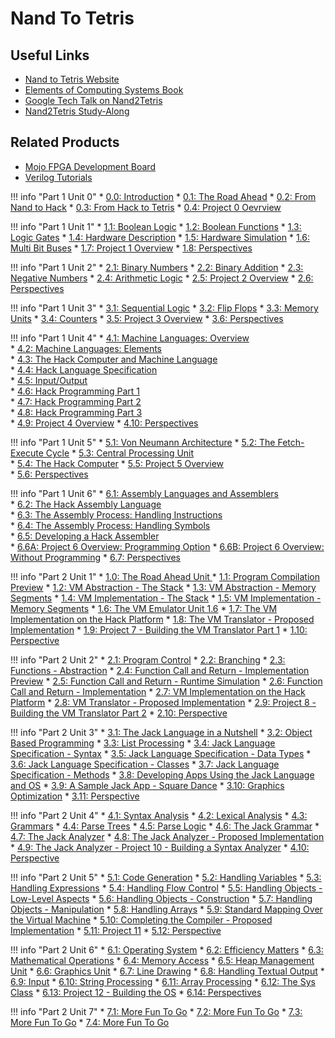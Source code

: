 # Nand To Tetris

## Useful Links
* [Nand to Tetris Website](https://www.nand2tetris.org)
* [Elements of Computing Systems Book](https://www.amazon.com/Elements-Computing-Systems-Building-Principles/dp/0262640686)
* [Google Tech Talk on Nand2Tetris](https://www.youtube.com/watch?v=IlPj5Rg1y2w)
* [Nand2Tetris Study-Along](https://www.youtube.com/playlist?list=PLsgiGiSsE6jZD7SSSDaggWDvMKz-v9dsM)

## Related Products
* [Mojo FPGA Development Board](https://www.adafruit.com/product/1553)
* [Verilog Tutorials](https://alchitry.com/pages/verilog)

!!! info "Part 1 Unit 0"
    * [0.0: Introduction](https://www.youtube.com/watch?v=LqirVc5SlW0&list=PLrDd_kMiAuNmSb-CKWQqq9oBFN_KNMTaI&index=1)
    * [0.1: The Road Ahead](https://www.youtube.com/watch?v=KBTg0ju4rxM&list=PLrDd_kMiAuNmllp9vuPqCuttC1XL9VyVh&index=2)
    * [0.2: From Nand to Hack](https://www.youtube.com/watch?v=t7XYsKogTME&list=PLrDd_kMiAuNmSb-CKWQqq9oBFN_KNMTaI&index=3)
    * [0.3: From Hack to Tetris](https://www.youtube.com/watch?v=ge2jPjocaxU&list=PLrDd_kMiAuNmSb-CKWQqq9oBFN_KNMTaI&index=4)
    * [0.4: Project 0 Oevrview](https://www.youtube.com/watch?v=xUFpmKa7f7Y&list=PLrDd_kMiAuNmSb-CKWQqq9oBFN_KNMTaI&index=5)

!!! info "Part 1 Unit 1"
    * [1.1: Boolean Logic](https://www.youtube.com/watch?v=Noi-lpSSEcE&list=PLrDd_kMiAuNmSb-CKWQqq9oBFN_KNMTaI&index=6)
    * [1.2: Boolean Functions](https://www.youtube.com/watch?v=B69XKPdwDMI&list=PLrDd_kMiAuNmSb-CKWQqq9oBFN_KNMTaI&index=7)
    * [1.3: Logic Gates](https://www.youtube.com/watch?v=TSGrkNj_OqQ&list=PLrDd_kMiAuNmSb-CKWQqq9oBFN_KNMTaI&index=8)
    * [1.4: Hardware Description](https://www.youtube.com/watch?v=rg0FIjUf2OElist=PLrDd_kMiAuNmSb-CKWQqq9oBFN_KNMTaI&index=9)
    * [1.5: Hardware Simulation](https://www.youtube.com/watch?v=q0mQ-A1WXmM&list=PLrDd_kMiAuNmSb-CKWQqq9oBFN_KNMTaI&index=10)
    * [1.6: Multi Bit Buses](https://www.youtube.com/watch?v=7I9bGG9_BEU&list=PLrDd_kMiAuNmSb-CKWQqq9oBFN_KNMTaI&index=11)
    * [1.7: Project 1 Overview](https://www.youtube.com/watch?v=OZlvyGaRmQQ&index=12&list=PLrDd_kMiAuNmSb-CKWQqq9oBFN_KNMTaI)
    * [1.8: Perspectives](https://www.youtube.com/watch?v=aTU8ViDlQN0&list=PLrDd_kMiAuNmSb-CKWQqq9oBFN_KNMTaI&index=13)

!!! info "Part 1 Unit 2"
    * [2.1: Binary Numbers](https://www.youtube.com/watch?v=kmYQYTqBmEU&list=PLrDd_kMiAuNmSb-CKWQqq9oBFN_KNMTaI&index=14)
    * [2.2: Binary Addition](https://www.youtube.com/watch?v=SZhokNJETWY&list=PLrDd_kMiAuNmSb-CKWQqq9oBFN_KNMTaI&index=15)
    * [2.3: Negative Numbers](https://www.youtube.com/watch?v=m80TRjRTn9s&list=PLrDd_kMiAuNmSb-CKWQqq9oBFN_KNMTaI&index=16)
    * [2.4: Arithmetic Logic](https://www.youtube.com/watch?v=PEs855FNCOw&list=PLrDd_kMiAuNmSb-CKWQqq9oBFN_KNMTaI&index=17)
    * [2.5: Project 2 Overview](https://www.youtube.com/watch?v=xtcJMxlEFek&list=PLrDd_kMiAuNmSb-CKWQqq9oBFN_KNMTaI&index=18)
    * [2.6: Perspectives](https://www.youtube.com/watch?v=OBCWuMM7ZHc&list=PLrDd_kMiAuNmSb-CKWQqq9oBFN_KNMTaI&index=19)

!!! info "Part 1 Unit 3"
    * [3.1: Sequential Logic](https://www.youtube.com/watch?v=CDjQlw8bRU8&list=PLrDd_kMiAuNmSb-CKWQqq9oBFN_KNMTaI&index=20)
    * [3.2: Flip Flops](https://www.youtube.com/watch?v=lFf5RjTPwC8&list=PLrDd_kMiAuNmSb-CKWQqq9oBFN_KNMTaI&index=21)
    * [3.3: Memory Units](https://www.youtube.com/watch?v=YmBIJ-4Mzv4&list=PLrDd_kMiAuNmSb-CKWQqq9oBFN_KNMTaI&index=22)
    * [3.4: Counters](https://www.youtube.com/watch?v=AEh0F2CXWHs&list=PLrDd_kMiAuNmSb-CKWQqq9oBFN_KNMTaI&index=23)
    * [3.5: Project 3 Overview](https://www.youtube.com/watch?v=u2O_9sZInU4&list=PLrDd_kMiAuNmSb-CKWQqq9oBFN_KNMTaI&index=24)
    * [3.6: Perspectives](https://www.youtube.com/watch?v=WfLidRS4v7M&list=PLrDd_kMiAuNmSb-CKWQqq9oBFN_KNMTaI&index=25)

!!! info "Part 1 Unit 4"
    * [4.1: Machine Languages: Overview](https://www.youtube.com/watch?v=UzezuWXRRCw&list=PLrDd_kMiAuNmSb-CKWQqq9oBFN_KNMTaI&index=26)  
    * [4.2: Machine Languages: Elements](https://www.youtube.com/watch?v=lETzuvVlZsA&list=PLrDd_kMiAuNmSb-CKWQqq9oBFN_KNMTaI&index=27)  
    * [4.3: The Hack Computer and Machine Language](https://www.youtube.com/watch?v=UNwWc3GZcA4&list=PLrDd_kMiAuNmSb-CKWQqq9oBFN_KNMTaI&index=28)  
    * [4.4: Hack Language Specification](https://www.youtube.com/watch?v=Iw97932rzqU&list=PLrDd_kMiAuNmSb-CKWQqq9oBFN_KNMTaI&index=29)   
    * [4.5: Input/Output](https://www.youtube.com/watch?v=gTOFd80QfBU&list=PLrDd_kMiAuNmSb-CKWQqq9oBFN_KNMTaI&index=30)  
    * [4.6: Hack Programming Part 1](https://www.youtube.com/watch?v=fIxCy5XPuIc&list=PLrDd_kMiAuNmSb-CKWQqq9oBFN_KNMTaI&index=31)  
    * [4.7: Hack Programming Part 2](https://www.youtube.com/watch?v=2pvN0Rtcv0g&list=PLrDd_kMiAuNmSb-CKWQqq9oBFN_KNMTaI&index=32)   
    * [4.8: Hack Programming Part 3](https://www.youtube.com/watch?v=j3pBYtFP2y8&list=PLrDd_kMiAuNmSb-CKWQqq9oBFN_KNMTaI&index=33)   
    * [4.9: Project 4 Overview](https://www.youtube.com/watch?v=-n3eqsVZN3E&list=PLrDd_kMiAuNmSb-CKWQqq9oBFN_KNMTaI&index=34) 
    * [4.10: Perspectives](https://www.youtube.com/watch?v=xIeaQSYAFqg&list=PLrDd_kMiAuNmSb-CKWQqq9oBFN_KNMTaI&index=35) 

!!! info "Part 1 Unit 5"
    * [5.1: Von Neumann Architecture](https://www.youtube.com/watch?v=S_QLGkKVSRc&list=PLrDd_kMiAuNmSb-CKWQqq9oBFN_KNMTaI&index=36) 
    * [5.2: The Fetch-Execute Cycle](https://www.youtube.com/watch?v=5dsLdVGi6hc&list=PLrDd_kMiAuNmSb-CKWQqq9oBFN_KNMTaI&index=37) 
    * [5.3: Central Processing Unit](https://www.youtube.com/watch?v=OXK_vzk7cUU&list=PLrDd_kMiAuNmSb-CKWQqq9oBFN_KNMTaI&index=38)  
    * [5.4: The Hack Computer](https://www.youtube.com/watch?v=1_TEVI0YpI0&list=PLrDd_kMiAuNmSb-CKWQqq9oBFN_KNMTaI&index=39) 
    * [5.5: Project 5 Overview](https://www.youtube.com/watch?v=wMxgU7RmETA&list=PLrDd_kMiAuNmSb-CKWQqq9oBFN_KNMTaI&index=40)  
    * [5.6: Perspectives](https://www.youtube.com/watch?v=CgdemLAIoKU&list=PLrDd_kMiAuNmSb-CKWQqq9oBFN_KNMTaI&index=41)  

!!! info "Part 1 Unit 6"
    * [6.1: Assembly Languages and Assemblers](https://www.youtube.com/watch?v=9Sq94l9fYqw&list=PLrDd_kMiAuNmSb-CKWQqq9oBFN_KNMTaI&index=42)  
    * [6.2: The Hack Assembly Language](https://www.youtube.com/watch?v=bGxkS4f5i9s&list=PLrDd_kMiAuNmSb-CKWQqq9oBFN_KNMTaI&index=43)  
    * [6.3: The Assembly Process: Handling Instructions](https://www.youtube.com/watch?v=bR8U3VanGhk&list=PLrDd_kMiAuNmSb-CKWQqq9oBFN_KNMTaI&index=44)  
    * [6.4: The Assembly Process: Handling Symbols](https://www.youtube.com/watch?v=45aSOhfYnO4&list=PLrDd_kMiAuNmSb-CKWQqq9oBFN_KNMTaI&index=45)  
    * [6.5: Developing a Hack Assembler](https://www.youtube.com/watch?v=zESrb0-u8oo&list=PLrDd_kMiAuNmSb-CKWQqq9oBFN_KNMTaI&index=46)  
    * [6.6A: Project 6 Overview: Programming Option](https://www.youtube.com/watch?v=0y8JPx0ZakY&list=PLrDd_kMiAuNmSb-CKWQqq9oBFN_KNMTaI&index=47)
    * [6.6B: Project 6 Overview: Without Programming](https://www.youtube.com/watch?v=7gDDvRpFOlI&list=PLrDd_kMiAuNmSb-CKWQqq9oBFN_KNMTaI&index=48) 
    * [6.7: Perspectives](https://www.youtube.com/watch?v=iGmTcY5gQxc&list=PLrDd_kMiAuNmSb-CKWQqq9oBFN_KNMTaI&index=49)


!!! info "Part 2 Unit 1"
    * [1.0: The Road Ahead Unit ](https://www.youtube.com/watch?v=KBTg0ju4rxM&index=2&t=3s&list=PLrDd_kMiAuNmllp9vuPqCuttC1XL9VyVh) 
    * [1.1: Program Compilation Preview](https://www.youtube.com/watch?v=E28KczysecE&index=3&t=0s&list=PLrDd_kMiAuNmllp9vuPqCuttC1XL9VyVh) 
    * [1.2: VM Abstraction - The Stack](https://www.youtube.com/watch?v=zldqSN7YfY8&index=4&t=0s&list=PLrDd_kMiAuNmllp9vuPqCuttC1XL9VyVh) 
    * [1.3: VM Abstraction - Memory Segments](https://www.youtube.com/watch?v=HKpLKqIMf5g&index=5&t=0s&list=PLrDd_kMiAuNmllp9vuPqCuttC1XL9VyVh) 
    * [1.4: VM Implementation - The Stack](https://www.youtube.com/watch?v=Iq9KA6qRqXo&index=6&t=0s&list=PLrDd_kMiAuNmllp9vuPqCuttC1XL9VyVh) 
    * [1.5: VM Implementation - Memory Segments](https://www.youtube.com/watch?v=GE8X15K7ReI&index=7&t=0s&list=PLrDd_kMiAuNmllp9vuPqCuttC1XL9VyVh) 
    * [1.6: The VM Emulator Unit 1.6](https://www.youtube.com/watch?v=I2-AQweprWQ&index=8&t=0s&list=PLrDd_kMiAuNmllp9vuPqCuttC1XL9VyVh) 
    * [1.7: The VM Implementation on the Hack Platform](https://www.youtube.com/watch?v=LeJsvUUOuOQ&index=9&t=0s&list=PLrDd_kMiAuNmllp9vuPqCuttC1XL9VyVh) 
    * [1.8: The VM Translator - Proposed Implementation](https://www.youtube.com/watch?v=Z-D0swtp64g&index=22&t=0s&list=PLrDd_kMiAuNmllp9vuPqCuttC1XL9VyVh) 
    * [1.9: Project 7 - Building the VM Translator Part 1](https://www.youtube.com/watch?v=-ah0p72Kbz8&index=10&t=0s&list=PLrDd_kMiAuNmllp9vuPqCuttC1XL9VyVh) 
    * [1.10: Perspective](https://www.youtube.com/watch?v=j0qDp2iq3LA&index=11&t=0s&list=PLrDd_kMiAuNmllp9vuPqCuttC1XL9VyVh) 

!!! info "Part 2 Unit 2"
    * [2.1: Program Control](https://www.youtube.com/watch?v=UhC20aAl8IM&index=12&t=0s&list=PLrDd_kMiAuNmllp9vuPqCuttC1XL9VyVh)
    * [2.2: Branching](https://www.youtube.com/watch?v=0fWjbGza6TI&index=13&t=0s&list=PLrDd_kMiAuNmllp9vuPqCuttC1XL9VyVh)
    * [2.3: Functions - Abstraction](https://www.youtube.com/watch?v=mhTLP4iQqrs&index=14&t=0s&list=PLrDd_kMiAuNmllp9vuPqCuttC1XL9VyVh)
    * [2.4: Function Call and Return - Implementation Preview](https://www.youtube.com/watch?v=IjWMYSVSi9Q&index=15&t=0s&list=PLrDd_kMiAuNmllp9vuPqCuttC1XL9VyVh)
    * [2.5: Function Call and Return - Runtime Simulation](https://www.youtube.com/watch?v=5eka-MrsxS0&index=16&t=0s&list=PLrDd_kMiAuNmllp9vuPqCuttC1XL9VyVh)
    * [2.6: Function Call and Return - Implementation](https://www.youtube.com/watch?v=5gPSmDwdKSU&index=17&t=0s&list=PLrDd_kMiAuNmllp9vuPqCuttC1XL9VyVh)
    * [2.7: VM Implementation on the Hack Platform](https://www.youtube.com/watch?v=RcjpvXfeugE&index=18&t=0s&list=PLrDd_kMiAuNmllp9vuPqCuttC1XL9VyVh)
    * [2.8: VM Translator - Proposed Implementation](https://www.youtube.com/watch?v=P6YcKvpi8CE&index=19&t=0s&list=PLrDd_kMiAuNmllp9vuPqCuttC1XL9VyVh)
    * [2.9: Project 8 - Building the VM Translator Part 2](https://www.youtube.com/watch?v=J9AwAgPME5Q&index=20&t=0s&list=PLrDd_kMiAuNmllp9vuPqCuttC1XL9VyVh)
    * [2.10: Perspective](https://www.youtube.com/watch?v=HoLgUZyLPEg&index=21&t=0s&list=PLrDd_kMiAuNmllp9vuPqCuttC1XL9VyVh)


!!! info "Part 2 Unit 3"
    * [3.1: The Jack Language in a Nutshell](https://www.youtube.com/watch?v=YKkG97oqpxw&index=23&t=0s&list=PLrDd_kMiAuNmllp9vuPqCuttC1XL9VyVh)
    * [3.2: Object Based Programming](https://www.youtube.com/watch?v=0LYovergElE&index=24&t=0s&list=PLrDd_kMiAuNmllp9vuPqCuttC1XL9VyVh)
    * [3.3: List Processing](https://www.youtube.com/watch?v=NrWxzQxiFHI&index=25&t=0s&list=PLrDd_kMiAuNmllp9vuPqCuttC1XL9VyVh)
    * [3.4: Jack Language Specification - Syntax](https://www.youtube.com/watch?v=odFE_1uCKc8&index=26&t=0s&list=PLrDd_kMiAuNmllp9vuPqCuttC1XL9VyVh)
    * [3.5: Jack Language Specification - Data Types](https://www.youtube.com/watch?v=ewGTC_V1Qfo&t=0s&index=27&list=PLrDd_kMiAuNmllp9vuPqCuttC1XL9VyVh)
    * [3.6: Jack Language Specification - Classes](https://www.youtube.com/watch?v=1zR4hIrnEUg&t=0s&index=28&list=PLrDd_kMiAuNmllp9vuPqCuttC1XL9VyVh)
    * [3.7: Jack Language Specification - Methods](https://www.youtube.com/watch?v=ul283ijUjHM&t=0s&index=29&list=PLrDd_kMiAuNmllp9vuPqCuttC1XL9VyVh)
    * [3.8: Developing Apps Using the Jack Language and OS](https://www.youtube.com/watch?v=J93KxfdRQzU&t=0s&index=30&list=PLrDd_kMiAuNmllp9vuPqCuttC1XL9VyVh)
    * [3.9: A Sample Jack App - Square Dance](https://www.youtube.com/watch?v=O35jFp6Oe9I&t=0s&index=31&list=PLrDd_kMiAuNmllp9vuPqCuttC1XL9VyVh) 
    * [3.10: Graphics Optimization](https://www.youtube.com/watch?v=7Z1QoahPrBg&t=0s&index=32&list=PLrDd_kMiAuNmllp9vuPqCuttC1XL9VyVh) 
    * [3.11: Perspective](https://www.youtube.com/watch?v=YuNWwK7TRuQ&index=33&list=PLrDd_kMiAuNmllp9vuPqCuttC1XL9VyVh&t=0s) 

!!! info "Part 2 Unit 4"
    * [4.1: Syntax Analysis](https://www.youtube.com/watch?v=S-6pdViiezU&index=34&list=PLrDd_kMiAuNmllp9vuPqCuttC1XL9VyVh&t=0s)
    * [4.2: Lexical Analysis](https://www.youtube.com/watch?v=8MVWOBF-7Mg&index=35&list=PLrDd_kMiAuNmllp9vuPqCuttC1XL9VyVh&t=0s)
    * [4.3: Grammars](https://www.youtube.com/watch?v=d74ZTSHfK5Y&index=36&list=PLrDd_kMiAuNmllp9vuPqCuttC1XL9VyVh&t=0s)
    * [4.4: Parse Trees](https://www.youtube.com/watch?v=OmAUAmEVadI&index=37&list=PLrDd_kMiAuNmllp9vuPqCuttC1XL9VyVh&t=0s)
    * [4.5: Parse Logic](https://www.youtube.com/watch?v=gHXMXzNhpVc&index=38&t=0s&list=PLrDd_kMiAuNmllp9vuPqCuttC1XL9VyVh)
    * [4.6: The Jack Grammar](https://www.youtube.com/watch?v=k_SkdUALb2E&index=39&t=0s&list=PLrDd_kMiAuNmllp9vuPqCuttC1XL9VyVh)
    * [4.7: The Jack Analyzer](https://www.youtube.com/watch?v=8YBhNJQTtQs&index=40&t=0s&list=PLrDd_kMiAuNmllp9vuPqCuttC1XL9VyVh)
    * [4.8: The Jack Analyzer - Proposed Implementation](https://www.youtube.com/watch?v=bDOwnb-sb8w&index=41&t=0s&list=PLrDd_kMiAuNmllp9vuPqCuttC1XL9VyVh)
    * [4.9: The Jack Analyzer - Project 10 - Building a Syntax Analyzer](https://www.youtube.com/watch?v=KgzpIIAvPpk&index=42&t=0s&list=PLrDd_kMiAuNmllp9vuPqCuttC1XL9VyVh)
    * [4.10: Perspective](https://www.youtube.com/watch?v=QM-4Z16Yus4&t=0s&index=43&list=PLrDd_kMiAuNmllp9vuPqCuttC1XL9VyVh)

!!! info "Part 2 Unit 5"
    * [5.1: Code Generation](https://www.youtube.com/watch?v=X0NWLeitY80&t=0s&index=44&list=PLrDd_kMiAuNmllp9vuPqCuttC1XL9VyVh)
    * [5.2: Handling Variables](https://www.youtube.com/watch?v=eU2ZrJQI5vE&t=0s&index=45&list=PLrDd_kMiAuNmllp9vuPqCuttC1XL9VyVh)
    * [5.3: Handling Expressions](https://www.youtube.com/watch?v=s7Vz8YtLZdY&t=0s&index=46&list=PLrDd_kMiAuNmllp9vuPqCuttC1XL9VyVh)
    * [5.4: Handling Flow Control](https://www.youtube.com/watch?v=yO3_wv8dNxY&t=0s&index=47&list=PLrDd_kMiAuNmllp9vuPqCuttC1XL9VyVh)
    * [5.5: Handling Objects - Low-Level Aspects](https://www.youtube.com/watch?v=CaHPwqCyHlA&t=0s&index=48&list=PLrDd_kMiAuNmllp9vuPqCuttC1XL9VyVh)
    * [5.6: Handling Objects - Construction](https://www.youtube.com/watch?v=AefEoEqnZLw&t=0s&index=49&list=PLrDd_kMiAuNmllp9vuPqCuttC1XL9VyVh)
    * [5.7: Handling Objects - Manipulation](https://www.youtube.com/watch?v=ICvMffaFRwU&t=0s&index=50&list=PLrDd_kMiAuNmllp9vuPqCuttC1XL9VyVh)
    * [5.8: Handling Arrays](https://www.youtube.com/watch?v=hMOu4_2VyUk&t=0s&index=51&list=PLrDd_kMiAuNmllp9vuPqCuttC1XL9VyVh)
    * [5.9: Standard Mapping Over the Virtual Machine](https://www.youtube.com/watch?v=_PZBT4lU2tI&t=0s&index=52&list=PLrDd_kMiAuNmllp9vuPqCuttC1XL9VyVh)
    * [5.10: Completing the Compiler - Proposed Implementation](https://www.youtube.com/watch?v=mbSmhACFqr0&t=0s&index=53&list=PLrDd_kMiAuNmllp9vuPqCuttC1XL9VyVh)
    * [5.11: Project 11](https://www.youtube.com/watch?v=SAVh9tDBAPc&t=0s&index=54&list=PLrDd_kMiAuNmllp9vuPqCuttC1XL9VyVh)
    * [5.12: Perspective](https://www.youtube.com/watch?v=NP1LyrNKzMg&t=0s&index=55&list=PLrDd_kMiAuNmllp9vuPqCuttC1XL9VyVh)

!!! info "Part 2 Unit 6"
    * [6.1: Operating System](https://www.youtube.com/watch?v=IC7f-lEhfes&t=0s&index=56&list=PLrDd_kMiAuNmllp9vuPqCuttC1XL9VyVh)
    * [6.2: Efficiency Matters](https://www.youtube.com/watch?v=7lWjTKWK8D8&t=0s&index=57&list=PLrDd_kMiAuNmllp9vuPqCuttC1XL9VyVh)
    * [6.3: Mathematical Operations](https://www.youtube.com/watch?v=7fkEpfthJxg&t=0s&index=58&list=PLrDd_kMiAuNmllp9vuPqCuttC1XL9VyVh)
    * [6.4: Memory Access](https://www.youtube.com/watch?v=hX88V_Xy3SE&t=0s&index=59&list=PLrDd_kMiAuNmllp9vuPqCuttC1XL9VyVh)
    * [6.5: Heap Management Unit](https://www.youtube.com/watch?v=E961cpQMYKA&t=0s&index=60&list=PLrDd_kMiAuNmllp9vuPqCuttC1XL9VyVh)
    * [6.6: Graphics Unit](https://www.youtube.com/watch?v=lr2VJNpM4ro&t=0s&index=61&list=PLrDd_kMiAuNmllp9vuPqCuttC1XL9VyVh)
    * [6.7: Line Drawing](https://www.youtube.com/watch?v=kl2wRmD1Dwc&t=0s&index=62&list=PLrDd_kMiAuNmllp9vuPqCuttC1XL9VyVh)
    * [6.8: Handling Textual Output](https://www.youtube.com/watch?v=xJxsQgzSpaE&t=0s&index=63&list=PLrDd_kMiAuNmllp9vuPqCuttC1XL9VyVh)
    * [6.9: Input](https://www.youtube.com/watch?v=QTh7z6tX4ME&t=0s&index=64&list=PLrDd_kMiAuNmllp9vuPqCuttC1XL9VyVh)
    * [6.10: String Processing](https://www.youtube.com/watch?v=U8YQke5WJOE&t=0s&index=65&list=PLrDd_kMiAuNmllp9vuPqCuttC1XL9VyVh)
    * [6.11: Array Processing](https://www.youtube.com/watch?v=nYC11ayrD54&t=0s&index=66&list=PLrDd_kMiAuNmllp9vuPqCuttC1XL9VyVh)
    * [6.12: The Sys Class](https://www.youtube.com/watch?v=jCckAI0-shI&t=0s&index=67&list=PLrDd_kMiAuNmllp9vuPqCuttC1XL9VyVh)
    * [6.13: Project 12 - Building the OS](https://www.youtube.com/watch?v=SqPk51suWEk&t=0s&index=68&list=PLrDd_kMiAuNmllp9vuPqCuttC1XL9VyVh)
    * [6.14: Perspectives](https://www.youtube.com/watch?v=t1tyx27dDHk&t=0s&index=69&list=PLrDd_kMiAuNmllp9vuPqCuttC1XL9VyVh)

!!! info "Part 2 Unit 7"
    * [7.1: More Fun To Go](https://www.youtube.com/watch?v=Sbw2UuIaohI&t=0s&index=70&list=PLrDd_kMiAuNmllp9vuPqCuttC1XL9VyVh) 
    * [7.2: More Fun To Go](https://www.youtube.com/watch?v=jFW4EstOB8g&t=0s&index=71&list=PLrDd_kMiAuNmllp9vuPqCuttC1XL9VyVh)
    * [7.3: More Fun To Go](https://www.youtube.com/watch?v=1ZmHE0Alfvs&t=0s&index=72&list=PLrDd_kMiAuNmllp9vuPqCuttC1XL9VyVh)
    * [7.4: More Fun To Go](https://www.youtube.com/watch?v=xDVeVTCEEIo&t=0s&index=73&list=PLrDd_kMiAuNmllp9vuPqCuttC1XL9VyVh)